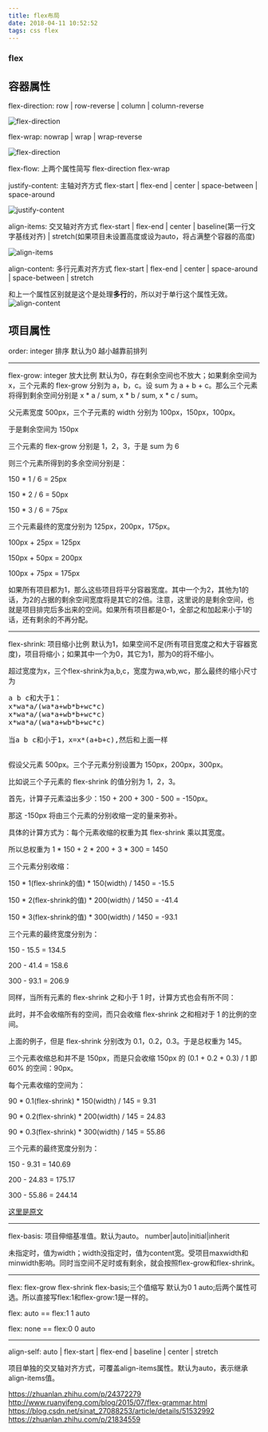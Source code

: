 ```yaml
---
title: flex布局
date: 2018-04-11 10:52:52
tags: css flex
---
```

### flex

## 容器属性

flex-direction: row | row-reverse | column | column-reverse

![flex-direction](direction.jpg)

<!-- more -->

flex-wrap: nowrap | wrap | wrap-reverse

![flex-direction](wrap.png)

flex-flow: 上两个属性简写 flex-direction flex-wrap

justify-content: 主轴对齐方式 flex-start | flex-end | center | space-between | space-around

![justify-content](justifycontent.png)

align-items: 交叉轴对齐方式 flex-start | flex-end | center | baseline(第一行文字基线对齐) | stretch(如果项目未设置高度或设为auto，将占满整个容器的高度)

![align-items](alignitems.png)

align-content: 多行元素对齐方式 flex-start | flex-end | center | space-around | space-between | stretch 

和上一个属性区别就是这个是处理<strong>多行</strong>的，所以对于单行这个属性无效。
![align-content](aligncontent.png)

## 项目属性

order: integer 排序 默认为0 越小越靠前排列
***
flex-grow: integer 放大比例 默认为0，存在剩余空间也不放大；如果剩余空间为 x，三个元素的 flex-grow 分别为 a，b，c。设 sum 为 a + b + c。那么三个元素将得到剩余空间分别是 x * a / sum, x * b / sum, x * c / sum。

父元素宽度 500px，三个子元素的 width 分别为 100px，150px，100px。

于是剩余空间为 150px

三个元素的 flex-grow 分别是 1，2，3，于是 sum 为 6

则三个元素所得到的多余空间分别是：

150 * 1 / 6 = 25px

150 * 2 / 6 = 50px

150 * 3 / 6 = 75px

三个元素最终的宽度分别为 125px，200px，175px。

100px + 25px = 125px

150px + 50px = 200px

100px + 75px = 175px

如果所有项目都为1，那么这些项目将平分容器宽度。其中一个为2，其他为1的话，为2的占据的剩余空间宽度将是其它的2倍。注意，这里说的是剩余空间，也就是项目排完后多出来的空间。如果所有项目都是0-1，全部之和加起来小于1的话，还有剩余的不再分配。
***
flex-shrink: 项目缩小比例 默认为1，如果空间不足(所有项目宽度之和大于容器宽度)，项目将缩小；如果其中一个为0，其它为1，那为0的将不缩小。

超过宽度为x，三个flex-shrink为a,b,c，宽度为wa,wb,wc，那么最终的缩小尺寸为
<pre>
a b c和大于1：
x*wa*a/(wa*a+wb*b+wc*c)
x*wa*a/(wa*a+wb*b+wc*c)
x*wa*a/(wa*a+wb*b+wc*c)

当a b c和小于1，x=x*(a+b+c),然后和上面一样

</pre>

假设父元素 500px。三个子元素分别设置为 150px，200px，300px。

比如说三个子元素的 flex-shrink 的值分别为 1，2，3。

首先，计算子元素溢出多少：150 + 200 + 300 - 500 = -150px。

那这 -150px 将由三个元素的分别收缩一定的量来弥补。

具体的计算方式为：每个元素收缩的权重为其 flex-shrink 乘以其宽度。

所以总权重为 1 * 150 + 2 * 200 + 3 * 300 = 1450

三个元素分别收缩：

150 * 1(flex-shrink的值) * 150(width) / 1450 = -15.5

150 * 2(flex-shrink的值) * 200(width) / 1450 = -41.4

150 * 3(flex-shrink的值) * 300(width) / 1450 = -93.1

三个元素的最终宽度分别为：

150 - 15.5 = 134.5

200 - 41.4 = 158.6

300 - 93.1 = 206.9

同样，当所有元素的 flex-shrink 之和小于 1 时，计算方式也会有所不同：

此时，并不会收缩所有的空间，而只会收缩 flex-shrink 之和相对于 1 的比例的空间。

上面的例子，但是 flex-shrink 分别改为 0.1，0.2，0.3。于是总权重为 145。

三个元素收缩总和并不是 150px，而是只会收缩 150px 的 (0.1 + 0.2 + 0.3) / 1 即 60% 的空间：90px。

每个元素收缩的空间为：

90 * 0.1(flex-shrink) * 150(width) / 145 = 9.31

90 * 0.2(flex-shrink) * 200(width) / 145 = 24.83

90 * 0.3(flex-shrink) * 300(width) / 145 = 55.86

三个元素的最终宽度分别为：

150 - 9.31 = 140.69

200 - 24.83 = 175.17

300 - 55.86 = 244.14

[这里是原文](https://zhuanlan.zhihu.com/p/24372279)

***

flex-basis: 项目伸缩基准值。默认为auto。 number|auto|initial|inherit

未指定时，值为width；width没指定时，值为content宽。受项目maxwidth和minwidth影响。同时当空间不足时或有剩余，就会按照flex-grow和flex-shrink。
***
flex: flex-grow flex-shrink flex-basis;三个值缩写 默认为0 1 auto;后两个属性可选。所以直接写flex:1和flex-grow:1是一样的。

flex: auto == flex:1 1 auto

flex: none == flex:0 0 auto

***
align-self: auto | flex-start | flex-end | baseline | center | stretch

项目单独的交叉轴对齐方式，可覆盖align-items属性。默认为auto，表示继承align-items值。


https://zhuanlan.zhihu.com/p/24372279
http://www.ruanyifeng.com/blog/2015/07/flex-grammar.html
https://blog.csdn.net/sinat_27088253/article/details/51532992
https://zhuanlan.zhihu.com/p/21834559